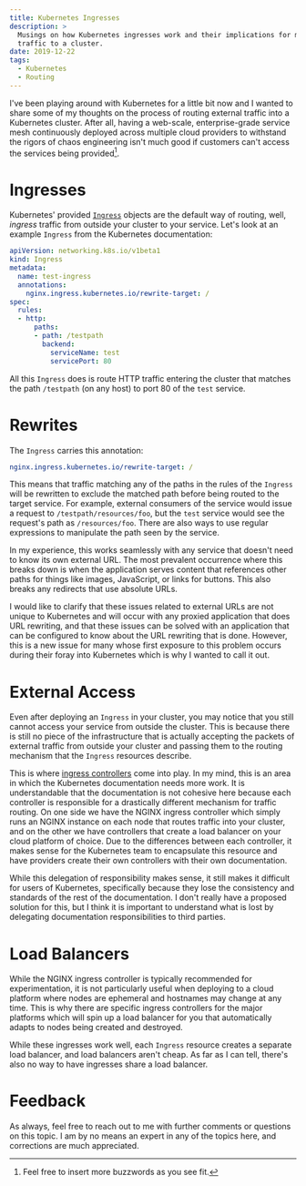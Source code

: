 ```yaml
---
title: Kubernetes Ingresses
description: >
  Musings on how Kubernetes ingresses work and their implications for managing
  traffic to a cluster.
date: 2019-12-22
tags:
  - Kubernetes
  - Routing
---
```


I've been playing around with Kubernetes for a little bit now and I wanted to
share some of my thoughts on the process of routing external traffic into a
Kubernetes cluster. After all, having a web-scale, enterprise-grade service mesh
continuously deployed across multiple cloud providers to withstand the rigors of
chaos engineering isn't much good if customers can't access the services being
provided[^buzz].

# Ingresses

Kubernetes' provided [`Ingress`][k8s-ingress] objects are the default way of
routing, well, *ingress* traffic from outside your cluster to your service.
Let's look at an example `Ingress` from the Kubernetes documentation:

```yaml
apiVersion: networking.k8s.io/v1beta1
kind: Ingress
metadata:
  name: test-ingress
  annotations:
    nginx.ingress.kubernetes.io/rewrite-target: /
spec:
  rules:
  - http:
      paths:
      - path: /testpath
        backend:
          serviceName: test
          servicePort: 80
```

All this `Ingress` does is route HTTP traffic entering the cluster that matches
the path `/testpath` (on any host) to port 80 of the `test` service. 

# Rewrites

The `Ingress` carries this annotation:

```yaml
nginx.ingress.kubernetes.io/rewrite-target: /
``` 

This means that traffic matching any of the paths in the rules of the `Ingress`
will be rewritten to exclude the matched path before being routed to the target
service. For example, external consumers of the service would issue a request to
`/testpath/resources/foo`, but the `test` service would see the request's path
as `/resources/foo`. There are also ways to use regular expressions to
manipulate the path seen by the service.

In my experience, this works seamlessly with any service that doesn't need to
know its own external URL. The most prevalent occurrence where this breaks down
is when the application serves content that references other paths for things
like images, JavaScript, or links for buttons. This also breaks any redirects
that use absolute URLs.

I would like to clarify that these issues related to external URLs are not
unique to Kubernetes and will occur with any proxied application that does URL
rewriting, and that these issues can be solved with an application that can be
configured to know about the URL rewriting that is done. However, this is a new
issue for many whose first exposure to this problem occurs during their foray
into Kubernetes which is why I wanted to call it out.

# External Access

Even after deploying an `Ingress` in your cluster, you may notice that you still
cannot access your service from outside the cluster. This is because there is
still no piece of the infrastructure that is actually accepting the packets of
external traffic from outside your cluster and passing them to the routing
mechanism that the `Ingress` resources describe.

This is where [ingress controllers][k8s-ingress-controller] come into play. In
my mind, this is an area in which the Kubernetes documentation needs more work.
It is understandable that the documentation is not cohesive here because each
controller is responsible for a drastically different mechanism for traffic
routing. On one side we have the NGINX ingress controller which simply runs an
NGINX instance on each node that routes traffic into your cluster, and on the
other we have controllers that create a load balancer on your cloud platform of
choice. Due to the differences between each controller, it makes sense for the
Kubernetes team to encapsulate this resource and have providers create their own
controllers with their own documentation.

While this delegation of responsibility makes sense, it still makes it difficult
for users of Kubernetes, specifically because they lose the consistency and
standards of the rest of the documentation. I don't really have a proposed
solution for this, but I think it is important to understand what is lost by
delegating documentation responsibilities to third parties.

# Load Balancers

While the NGINX ingress controller is typically recommended for experimentation,
it is not particularly useful when deploying to a cloud platform where nodes are
ephemeral and hostnames may change at any time. This is why there are specific
ingress controllers for the major platforms which will spin up a load balancer
for you that automatically adapts to nodes being created and destroyed.

While these ingresses work well, each `Ingress` resource creates a separate load
balancer, and load balancers aren't cheap. As far as I can tell, there's also no
way to have ingresses share a load balancer.

# Feedback

As always, feel free to reach out to me with further comments or questions on
this topic. I am by no means an expert in any of the topics here, and
corrections are much appreciated.


[^buzz]: Feel free to insert more buzzwords as you see fit.

[k8s-ingress]: https://kubernetes.io/docs/concepts/services-networking/ingress/
[k8s-ingress-controller]: https://kubernetes.io/docs/concepts/services-networking/ingress-controllers/
